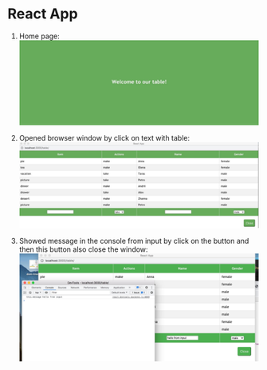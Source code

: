 # React App

1. Home page:
![](images/homePage.jpg)

2. Opened browser window by click on text with table:
![](images/table.jpg)

3. Showed message in the console from input by click on the button and then this button also close the window:
![](images/console.jpg)
